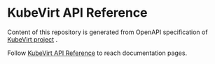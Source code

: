 # KubeVirt API Reference

Content of this repository is generated from OpenAPI specification of
[KubeVirt project](https://github.com/kubevirt/kubevirt) .

Follow [KubeVirt API Reference](https://kubevirt-incubator.github.io/api-reference/content/index.html)
to reach documentation pages.
